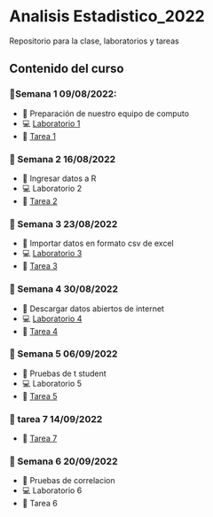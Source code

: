 # Analisis Estadistico_2022

Repositorio para la clase, laboratorios y tareas

## Contenido del curso

### :date:Semana 1 09/08/2022:
+ :notebook: Preparación de nuestro equipo de computo
+ :computer: [Laboratorio 1](Laboratorios/Laboratorio01_JorgeLuna.R)
+ :school_satchel: [Tarea 1](Tareas/Tarea01_JorgeAlexisLunaRobles.R)

### :date: Semana 2 16/08/2022
+ :notebook: Ingresar datos a R
+ :computer: Laboratorio 2
+ :school_satchel: [Tarea 2](Tareas/Tarea02_JorgeAlexisLunaRobles.R)

### :date: Semana 3 23/08/2022
+ :notebook: Importar datos en formato csv de excel
+ :computer: [Laboratorio 3](Laboratorios/Laboratorio02_JorgeLuna.R)
+ :school_satchel: [Tarea 3](Tareas/Tarea03_JorgeAlexisLunaRobles.R)

### :date: Semana 4 30/08/2022
+ :notebook: Descargar datos abiertos de internet
+ :computer: [Laboratorio 4](Laboratorios/Laboratorio04_JorgeLuna.R)
+ :school_satchel: [Tarea 4](Tareas/Tarea04_JorgeAlexisLunaRobles.R) 

### :date: Semana 5 06/09/2022
+ :notebook: Pruebas de t student
+ :computer: Laboratorio 5
+ :school_satchel: [Tarea 5](Tareas/Tarea05_JorgeAlexisLunaRobles.R)

### :date: tarea 7  14/09/2022
+ :school_satchel: [Tarea 7](Tareas/Tarea05_JorgeAlexisLunaRobles.R)

### :date: Semana 6 20/09/2022
+ :notebook: Pruebas de correlacion
+ :computer: Laboratorio 6
+ :school_satchel: Tarea 6

